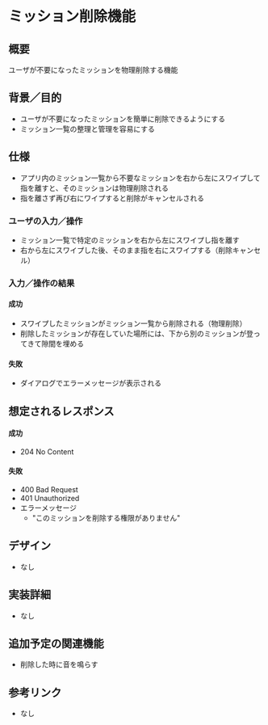 # ミッション削除機能

## 概要
ユーザが不要になったミッションを物理削除する機能

## 背景／目的
- ユーザが不要になったミッションを簡単に削除できるようにする
- ミッション一覧の整理と管理を容易にする

## 仕様
- アプリ内のミッション一覧から不要なミッションを右から左にスワイプして指を離すと、そのミッションは物理削除される
- 指を離さず再び右にワイプすると削除がキャンセルされる

### ユーザの入力／操作
- ミッション一覧で特定のミッションを右から左にスワイプし指を離す
- 右から左にスワイプした後、そのまま指を右にスワイプする（削除キャンセル）

### 入力／操作の結果
#### 成功
- スワイプしたミッションがミッション一覧から削除される（物理削除）
- 削除したミッションが存在していた場所には、下から別のミッションが登ってきて隙間を埋める

#### 失敗
- ダイアログでエラーメッセージが表示される

## 想定されるレスポンス
#### 成功
- 204 No Content

#### 失敗
- 400 Bad Request
- 401 Unauthorized
- エラーメッセージ
    - "このミッションを削除する権限がありません"

## デザイン
- なし

## 実装詳細
- なし

## 追加予定の関連機能
- 削除した時に音を鳴らす

## 参考リンク
- なし
